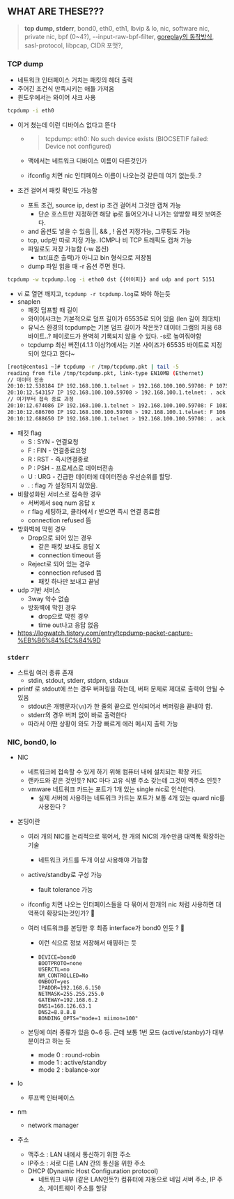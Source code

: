 

## WHAT ARE THESE???

> **tcp dump, stderr**, bond0, eth0, eth1, lbvip & lo, nic, software nic, private nic, bpf (0~4?), --input-raw-bpf-filter, [goreplay의 동작방식](https://github.com/buger/goreplay/wiki/Capturing-traffic-outside-of-the-application-machine), sasl-protocol, libpcap, CIDR 포맷?, 



### TCP dump

- 네트워크 인터페이스 거치는 패킷의 헤더 출력
- 주어긴 조건식 만족시키는 애들 가져옴
- 윈도우에서는 와이어 샤크 사용

```bash
tcpdump -i eth0
```

- 이거 쳤는데 이런 디바이스 없다고 뜬다 

  - > tcpdump: eth0: No such device exists
    > (BIOCSETIF failed: Device not configured)

  - 맥에서는 네트워크 디바이스 이름이 다른것인가

  - ifconfig 치면 nic 인터페이스 이름이 나오는것 같은데 여기 없는듯..?

- 조건 걸어서 패킷 확인도 가능함

  - 포트 조건, source ip, dest ip 조건 걸어서 그것만 캡쳐 가능
    - 단순 호스트만 지정하면 해당 ip로 들어오거나 나가는 양방향 패킷 보여준다. 
  - and 옵션도 넣을 수 있음 ||, && , ! 옵션 지정가능, 그루핑도 가능
  - tcp, udp만 따로 지정 가능. ICMP나 비 TCP 트래픽도 캡쳐 가능
  - 파일로도 저장 가능함 (-w 옵션)
    - txt(표준 출력)가 아니고 bin 형식으로 저장됨
  - dump 파일 읽을 때 -r 옵션 주면 된다.

```bash
tcpdump -w tcpdump.log -i etho0 dst {{아이피}} and udp and port 5151
```

- vi 로 열면 깨지고, `tcpdump -r tcpdump.log`로 봐야 하는듯 
- snaplen
  - 패킷 덤프할 때 길이
  - 와이어샤크는 기본적으로 덤프 길이가 65535로 되어 있음 (len 길이 최대치)
  - 유닉스 환경의 tcpdump는 기본 덤프 길이가 작은듯? 데이터 그램의 처음 68 바이트..? 페이로드가 완벽히 기록되지 않을 수 있다. -s로 높여줘야함
  - tcpdump 최신 버전(4.1.1 이상?)에서는 기본 사이즈가 65535 바이트로 지정되어 있다고 한다~

```bash
[root@centos1 ~]# tcpdump -r /tmp/tcpdump.pkt | tail -5 
reading from file /tmp/tcpdump.pkt, link-type EN10MB (Ethernet) 
// 데이터 전송
20:10:12.538184 IP 192.168.100.1.telnet > 192.168.100.100.59708: P 1075:1082(7) ack 106 win 91 
20:10:12.543157 IP 192.168.100.100.59708 > 192.168.100.1.telnet: . ack 1082 win 159 
// 여기부터 접속 종료 과정
20:10:12.674086 IP 192.168.100.1.telnet > 192.168.100.100.59708: F 1082:1082(0) ack 106 win 91 
20:10:12.686700 IP 192.168.100.100.59708 > 192.168.100.1.telnet: F 106:106(0) ack 1083 win 159 
20:10:12.688650 IP 192.168.100.1.telnet > 192.168.100.100.59708: . ack 107 win 91
```

- 패킷 flag 
  - S : SYN - 연결요청 
  - F : FIN - 연결종료요청 
  - R : RST - 즉시연결종료 
  - P : PSH - 프로세스로 데이터전송 
  - U : URG - 긴급한 데이터에 데이터전송 우선순위를 할당. 
  - . : flag 가 설정되지 않았음.
- 비활성화된 서비스로 접속한 경우
  - 서버에서 seq num 응답 x
  - r flag 세팅하고, 클라에서 r 받으면 즉시 연결 종료함
  - connection refused 뜸
- 방화벽에 막힌 경우
  - Drop으로 되어 있는 경우 
    - 같은 패킷 보내도 응답 X
    - connection timeout 뜸
  - Reject로 되어 있는 경우 
    - connection refused 뜸
    - 패킷 하나만 보내고 끝남
- udp 기반 서비스
  - 3way 악수 없슴
  - 방화벽에 막힌 경우
    - drop으로 막힌 경우
    - time out나고 응답 없음
- https://logwatch.tistory.com/entry/tcpdump-packet-capture-%EB%B6%84%EC%84%9D



### `stderr`

- 스트림 여러 종류 존재
  - stdin, stdout, stderr, stdprn, stdaux
- printf 로 stdout에 쓰는 경우 버퍼링을 하는데, 버퍼 문제로 제대로 출력이 안될 수 있음
  - stdout은 개행문자(`\n`)가 한 줄의 끝으로 인식되어서 버퍼링을 끝내야 함.
  - stderr의 경우 버퍼 없이 바로 출력한다
  - 따라서 어떤 상황이 와도 가장 빠르게 에러 메시지 출력 가능



### NIC, bond0, lo

- NIC

  - 네트워크에 접속할 수 있게 하기 위해 컴퓨터 내에 설치되는 확장 카드
  - 랜카드와 같은 것인듯? NIC 마다 고유 식별 주소 갖는데 그것이 맥주소 인듯?
  - vmware 네트워크 카드는 포트가 1개 있는 single nic로 인식한다.
    - 실제 서버에 사용하는 네트워크 카드는 포트가 보통 4개 있는 quard nic를 사용한다 ? 

- 본딩이란

  - 여러 개의 NIC를 논리적으로 묶어서, 한 개의 NIC의 개수만큼 대역폭 확장하는 기술 

    - 네트워크 카드를 두개 이상 사용해야 가능함

  - active/standby로 구성 가능

    - fault tolerance 가능

  - ifconfig 치면 나오는 인터페이스들을 다 묶어서 한개의 nic 처럼 사용하면 대역폭이 확장되는것인가? 🤔

  - 여러 네트워크를 본딩한 후 최종 interface가 bond0 인듯 ? 🤔

    - 이런 식으로 정보 저장해서 매핑하는 듯

    - ```
      DEVICE=bond0
      BOOTPROTO=none
      USERCTL=no
      NM_CONTROLLED=No
      ONBOOT=yes
      IPADDR=192.168.6.150
      NETMASK=255.255.255.0
      GATEWAY=192.168.6.2
      DNS1=168.126.63.1
      DNS2=8.8.8.8
      BONDING_OPTS="mode=1 miimon=100"
      ```

  - 본딩에 여러 종류가 있음 0~6 등. 근데 보통 1번 모드 (active/stanby)가 대부분이라고 하는 듯

    - mode 0 : round-robin
    - mode 1 : active/standby
    - mode 2 : balance-xor

- lo 

  - 루프백 인터페이스

- nm

  - network manager

- 주소

  - 맥주소 : LAN 내에서 통신하기 위한 주소
  - IP주소 : 서로 다른 LAN 간의 통신을 위한 주소
  - DHCP (Dynamic Host Configuration protocol)
    - 네트워크 내부 (같은 LAN인듯?) 컴퓨터에 자동으로 네임 서버 주소, IP 주소, 게이트웨이 주소를 할당
